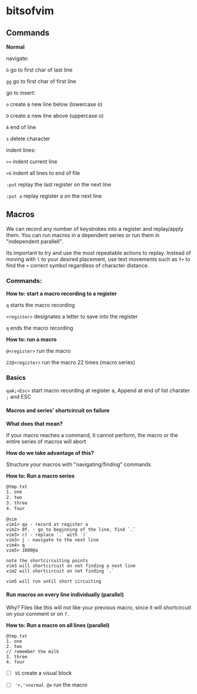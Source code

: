 # bitsofvim

##  Commands
**Normal**

navigate:

`G` go to first char of last line

`gg` go to first char of first line

go to insert:

`o` create a new line below (lowercase o)

`O` create a new line above (uppercase o)

`A` end of line

`s` delete character

indent lines:

`>>` indent current line

`>G` indent all lines to end of file

`:put` replay the last register on the next line

`:put a` replay register a on the next line

## Macros

We can record any number of keystrokes into a register and replay/apply them. You can run macros in a dependent series or run them in "independent parallell". 

Its important to try and use the most repeatable actions to replay. Instead of moving with `l` to your desired placement, use text movements such as `f+` to find the `+` correct symbol regardless of character distance.

### Commands:

**How to: start a macro recording to a register**

`q` starts the macro recording

`<register>` designates a letter to save into the register

`q` ends the macro recording

**How to: run a macro**

`@<register>` run the macro

`22@<register>` run the macro 22 times (macro series)

### Basics

`qaA;<Esc>` start macro recording at register a, Append at end of list charater `;` and ESC

#### Macros and series' shortcircuit on failure

**What does that mean?**

If your macro reaches a command, it cannot perform, the macro or the entire series of macros will abort

**How do we take advantage of this?**

Structure your macros with "navigating/finding" commands

**How to: Run a macro series**

```txt
@tmp.txt
1. one
2. two
3. three
4. four
```

```
@vim
vim1> qa - record at register a
vim2> 0f. - go to beginning of the line, find `.`
vim3> r) - replace `.` with `)`
vim3> j - navigate to the next line
vim4> q
vim5> 1000@a

note the shortcircuiting points 
vim3 will shortcircuit on not finding a next line
vim2 will shortcircuit on not finding `.`

vim5 will run until short circuiting
```

#### Run macros on every line individually (parallel)

Why? Files like this will not like your previous macro, since it will shortcircuit on your comment or on `f.`

**How to: Run a macro on all lines (parallel)**

```
@tmp.txt
1. one
2. two
// remember the milk
3. three
4. four
```

- [ ] `VG` create a visual block 
- [ ] `'<,'>normal @a` run the macro

